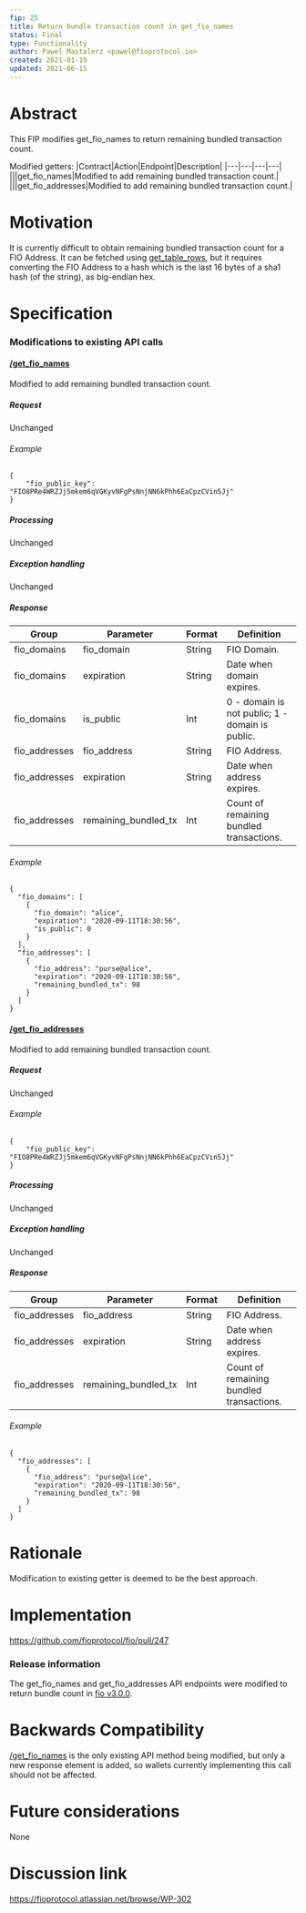 ```yaml
---
fip: 25
title: Return bundle transaction count in get_fio_names
status: Final
type: Functionality
author: Pawel Mastalerz <pawel@fioprotocol.io>
created: 2021-01-19
updated: 2021-06-15
---
```


# Abstract
This FIP modifies get_fio_names to return remaining bundled transaction count.

Modified getters:
|Contract|Action|Endpoint|Description|
|---|---|---|---|
|||get_fio_names|Modified to add remaining bundled transaction count.|
|||get_fio_addresses|Modified to add remaining bundled transaction count.|

# Motivation
It is currently difficult to obtain remaining bundled transaction count for a FIO Address. It can be fetched using [get_table_rows](https://developers.fioprotocol.io/api/api-spec/reference/get-table-rows/get-table-rows), but it requires converting the FIO Address to a hash which is the last 16 bytes of a sha1 hash (of the string), as big-endian hex.

# Specification
### Modifications to existing API calls
#### [/get_fio_names](https://developers.fioprotocol.io/pages/api/fio-api/#post-/get_fio_names)
Modified to add remaining bundled transaction count.
##### Request
Unchanged
###### Example
```
{
	"fio_public_key": "FIO8PRe4WRZJj5mkem6qVGKyvNFgPsNnjNN6kPhh6EaCpzCVin5Jj"
}
```
##### Processing
Unchanged
##### Exception handling
Unchanged
##### Response
|Group|Parameter|Format|Definition|
|---|---|---|---|
|fio_domains|fio_domain|String|FIO Domain.|
|fio_domains|expiration|String|Date when domain expires.|
|fio_domains|is_public|Int|0 - domain is not public; 1 - domain is public.|
|fio_addresses|fio_address|String|FIO Address.|
|fio_addresses|expiration|String|Date when address expires.|
|fio_addresses|remaining_bundled_tx|Int|Count of remaining bundled transactions.|
###### Example
```
{
  "fio_domains": [
    {
      "fio_domain": "alice",
      "expiration": "2020-09-11T18:30:56",
      "is_public": 0
    }
  ],
  "fio_addresses": [
    {
      "fio_address": "purse@alice",
      "expiration": "2020-09-11T18:30:56",
      "remaining_bundled_tx": 98
    }
  ]
}
```

#### [/get_fio_addresses](https://developers.fioprotocol.io/pages/api/fio-api/#post-/get_fio_addresses)
Modified to add remaining bundled transaction count.
##### Request
Unchanged
###### Example
```
{
	"fio_public_key": "FIO8PRe4WRZJj5mkem6qVGKyvNFgPsNnjNN6kPhh6EaCpzCVin5Jj"
}
```
##### Processing
Unchanged
##### Exception handling
Unchanged
##### Response
|Group|Parameter|Format|Definition|
|---|---|---|---|
|fio_addresses|fio_address|String|FIO Address.|
|fio_addresses|expiration|String|Date when address expires.|
|fio_addresses|remaining_bundled_tx|Int|Count of remaining bundled transactions.|
###### Example
```
{
  "fio_addresses": [
    {
      "fio_address": "purse@alice",
      "expiration": "2020-09-11T18:30:56",
      "remaining_bundled_tx": 98
    }
  ]
}
```


# Rationale
Modification to existing getter is deemed to be the best approach.

# Implementation
https://github.com/fioprotocol/fio/pull/247

### Release information
The get_fio_names and get_fio_addresses API endpoints were modified to return bundle count in [fio v3.0.0](https://github.com/fioprotocol/fio/releases/tag/v3.0.0).

# Backwards Compatibility
[/get_fio_names](https://developers.fioprotocol.io/api/api-spec/reference/get-fio-names/get-fio-names) is the only existing API method being modified, but only a new response element is added, so wallets currently implementing this call should not be affected.

# Future considerations
None

# Discussion link
https://fioprotocol.atlassian.net/browse/WP-302
